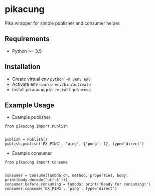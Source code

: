 pikacung
========
Pika wrapper for simple publisher and consumer helper.

Requirements
------------
 - Python >= 3.5

Installation
------------
 - Create virtual env `python -m venv env`
 - Activate env `source env/bin/activate`
 - Install pikacung `pip install pikacung`

Example Usage
-------------
 - Example publisher
```
from pikacung import Publish


publish = Publish()
publish.publish('EX_PING', 'ping', {'pong': 1}, type='direct')
```
 - Example consumer
```
from pikacung import Consume


consumer = Consume(lambda ch, method, properties, body: print(body.decode('utf-8')))
consumer.before_consuming = lambda: print('Ready for consuming!')
consumer.consume('EX_PING', 'ping', type='direct')
```
